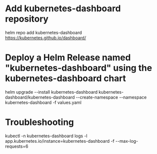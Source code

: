 # Add kubernetes-dashboard repository
helm repo add kubernetes-dashboard https://kubernetes.github.io/dashboard/
# Deploy a Helm Release named "kubernetes-dashboard" using the kubernetes-dashboard chart
helm upgrade --install kubernetes-dashboard kubernetes-dashboard/kubernetes-dashboard --create-namespace --namespace kubernetes-dashboard -f values.yaml
# Troubleshooting
kubectl -n kubernetes-dashboard logs -l app.kubernetes.io/instance=kubernetes-dashboard -f --max-log-requests=6

